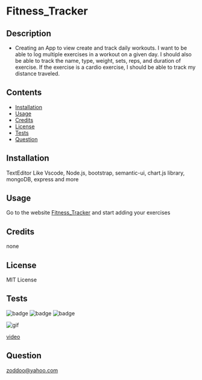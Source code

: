 
# Fitness_Tracker

## Description

* Creating an App to view create and track daily workouts. I want to be able to log multiple exercises in a workout on a given day. I should also be able to track the name, type, weight, sets, reps, and duration of exercise. If the exercise is a cardio exercise, I should be able to track my distance traveled. 

## Contents

* [Installation](#installation)
* [Usage](#usage)
* [Credits](#credits)
* [License](#license)
* [Tests](#tests)
* [Question](#question)
                 
## Installation

TextEditor Like Vscode, Node.js, bootstrap, semantic-ui, chart.js library, mongoDB, express and more
                
## Usage

Go to the website [Fitness_Tracker](https://fierce-dawn-03573.herokuapp.com/) and start adding your exercises

## Credits
 
none 

## License

MIT License 
                
## Tests

![badge](https://img.shields.io/badge/License-MIT-yellowgreen)
![badge](https://img.shields.io/badge/dependencies-upto%20date-ff69b4)
![badge](https://img.shields.io/badge/Version-v1.0.0-blue)

![gif](https://media.giphy.com/media/UQlfYQugD7rmccwlv9/giphy.gif )

[video](https://ttprivatenew.s3.amazonaws.com/pulse/zoddoo/attachments/13365000/TinyTake03-05-2020-07-46-55.mp4)
                
## Question
               
zoddoo@yahoo.com
              